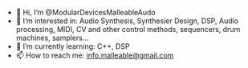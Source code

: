 - 👋 Hi, I’m @ModularDevicesMalleableAudo
- 👀 I’m interested in: Audio Synthesis, Synthesier Design, DSP, Audio processing, MIDI, CV and other control methods, sequencers, drum machines, samplers...
- 🌱 I’m currently learning: C++, DSP
- 📫 How to reach me: info.malleable@gmail.com

<!---
ModularDevicesMalleableAudo/ModularDevicesMalleableAudo is a ✨ special ✨ repository because its `README.md` (this file) appears on your GitHub profile.
You can click the Preview link to take a look at your changes.
--->
